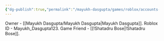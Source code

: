 ```yaml
---
{"dg-publish":true,"permalink":"/mayukh-dasgupta/games/roblox/accounts-of-mayukh-dasgupta/"}
---
```


Owner - [[Mayukh Dasgupta/Mayukh Dasgupta\|Mayukh Dasgupta]].
Roblox ID - Mayukh_Dasgupta123.
Game Friend - [[!Shatadru Bose\|!Shatadru Bose]].